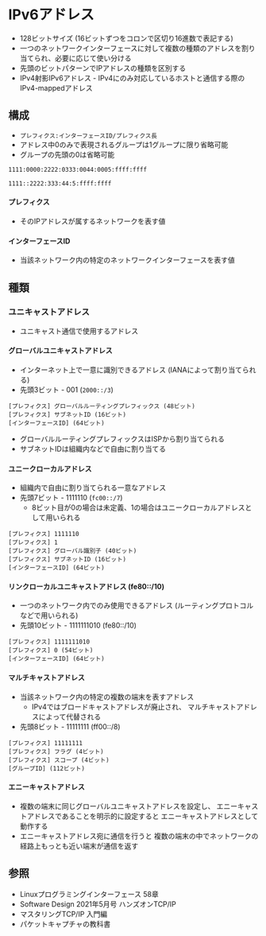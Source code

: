 # IPv6アドレス
- 128ビットサイズ (16ビットずつをコロンで区切り16進数で表記する)
- 一つのネットワークインターフェースに対して複数の種類のアドレスを割り当てられ、必要に応じて使い分ける
- 先頭のビットパターンでIPアドレスの種類を区別する
- IPv4射影IPv6アドレス - IPv4にのみ対応しているホストと通信する際のIPv4-mappedアドレス

## 構成
- `プレフィクス:インターフェースID/プレフィクス長`
- アドレス中0のみで表現されるグループは1グループに限り省略可能
- グループの先頭の0は省略可能

```
1111:0000:2222:0333:0044:0005:ffff:ffff

1111::2222:333:44:5:ffff:ffff
```

#### プレフィクス
- そのIPアドレスが属するネットワークを表す値

#### インターフェースID
 - 当該ネットワーク内の特定のネットワークインターフェースを表す値

## 種類
### ユニキャストアドレス
- ユニキャスト通信で使用するアドレス

#### グローバルユニキャストアドレス
- インターネット上で一意に識別できるアドレス (IANAによって割り当てられる)
- 先頭3ビット - 001 (`2000::/3`)

```
[プレフィクス] グローバルルーティングプレフィックス (48ビット)
[プレフィクス] サブネットID (16ビット)
[インターフェースID] (64ビット)
```

- グローバルルーティングプレフィックスはISPから割り当てられる
- サブネットIDは組織内などで自由に割り当てる

#### ユニークローカルアドレス
- 組織内で自由に割り当てられる一意なアドレス
- 先頭7ビット - 1111110 (`fc00::/7`)
  - 8ビット目が0の場合は未定義、1の場合はユニークローカルアドレスとして用いられる

```
[プレフィクス] 1111110
[プレフィクス] 1
[プレフィクス] グローバル識別子 (40ビット)
[プレフィクス] サブネットID (16ビット)
[インターフェースID] (64ビット)
```

#### リンクローカルユニキャストアドレス (fe80::/10)
- 一つのネットワーク内でのみ使用できるアドレス (ルーティングプロトコルなどで用いられる)
- 先頭10ビット - 1111111010 (fe80::/10)

```
[プレフィクス] 1111111010
[プレフィクス] 0 (54ビット)
[インターフェースID] (64ビット)
```

#### マルチキャストアドレス
- 当該ネットワーク内の特定の複数の端末を表すアドレス
  - IPv4ではブロードキャストアドレスが廃止され、
    マルチキャストアドレスによって代替される
- 先頭8ビット - 11111111 (ff00::/8)

```
[プレフィクス] 11111111
[プレフィクス] フラグ (4ビット)
[プレフィクス] スコープ (4ビット)
[グループID] (112ビット)
```

#### エニーキャストアドレス
- 複数の端末に同じグローバルユニキャストアドレスを設定し、
  エニーキャストアドレスであることを明示的に設定すると
  エニーキャストアドレスとして動作する
- エニーキャストアドレス宛に通信を行うと
  複数の端末の中でネットワークの経路上もっとも近い端末が通信を返す

## 参照
- Linuxプログラミングインターフェース 58章
- Software Design 2021年5月号 ハンズオンTCP/IP
- マスタリングTCP/IP 入門編
- パケットキャプチャの教科書

